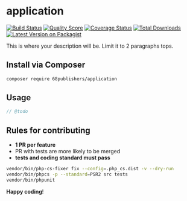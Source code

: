 # application

[![Build Status][ico-travis]][link-travis]
[![Quality Score][ico-code-quality]][link-code-quality]
[![Coverage Status][ico-scrutinizer]][link-scrutinizer]
[![Total Downloads][ico-downloads]][link-downloads]
[![Latest Version on Packagist][ico-version]][link-packagist]

This is where your description will be. Limit it to 2 paragraphs tops.

## Install via Composer

``` bash
composer require 68publishers/application
```

## Usage

``` php
// @todo
```

## Rules for contributing

- **1 PR per feature**
- PR with tests are more likely to be merged
- **tests and coding standard must pass**

```bash
vendor/bin/php-cs-fixer fix --config=.php_cs.dist -v --dry-run
vendor/bin/phpcs -p --standard=PSR2 src tests
vendor/bin/phpunit
```

**Happy coding**!

[ico-version]: https://img.shields.io/packagist/v/68publishers/application.svg?style=flat-square
[ico-travis]: https://img.shields.io/travis/68publishers/application/master.svg?style=flat-square
[ico-scrutinizer]: https://img.shields.io/scrutinizer/coverage/g/68publishers/application.svg?style=flat-square
[ico-code-quality]: https://img.shields.io/scrutinizer/g/68publishers/application.svg?style=flat-square
[ico-downloads]: https://img.shields.io/packagist/dt/68publishers/application.svg?style=flat-square

[link-packagist]: https://packagist.org/packages/68publishers/application
[link-travis]: https://travis-ci.org/68publishers/application
[link-scrutinizer]: https://scrutinizer-ci.com/g/68publishers/application/code-structure
[link-code-quality]: https://scrutinizer-ci.com/g/68publishers/application
[link-downloads]: https://packagist.org/packages/68publishers/application
